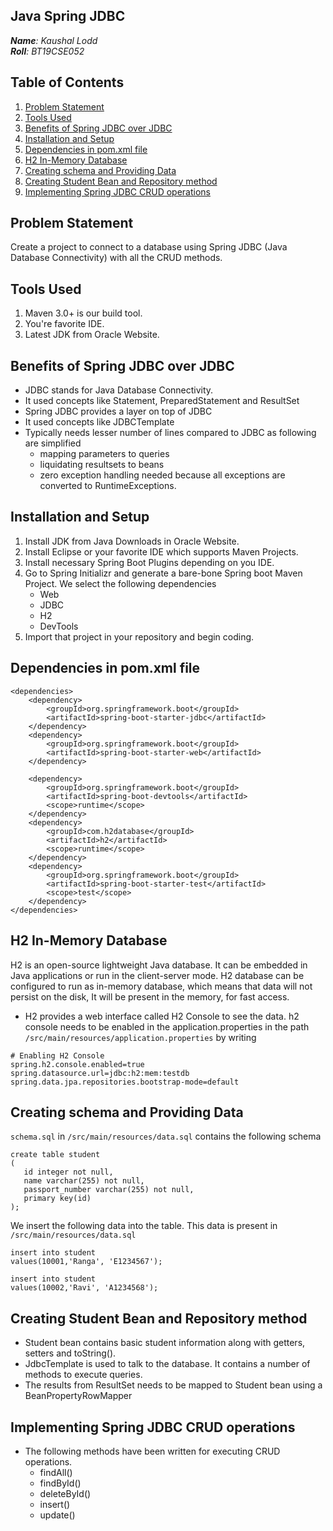 ## Java Spring JDBC

***Name**: Kaushal Lodd  
**Roll**: BT19CSE052*

## Table of Contents

1. [Problem Statement](#problem-statement)
2. [Tools Used](#tools-used)
3. [Benefits of Spring JDBC over JDBC](#installation)
4. [Installation and Setup](#collaboration)
5. [Dependencies in pom.xml file](#faqs)
6. [H2 In-Memory Database]()
7. [Creating schema and Providing Data]()
8. [Creating Student Bean and Repository method]()
9. [Implementing Spring JDBC CRUD operations]()

## Problem Statement

Create a project to connect to a database using Spring JDBC (Java Database Connectivity) with all the CRUD methods.

## Tools Used

1. Maven 3.0+ is our build tool.
2. You're favorite IDE.
3. Latest JDK from Oracle Website.

## Benefits of Spring JDBC over JDBC

* JDBC stands for Java Database Connectivity.
* It used concepts like Statement, PreparedStatement and ResultSet
* Spring JDBC provides a layer on top of JDBC
* It used concepts like JDBCTemplate
* Typically needs lesser number of lines compared to JDBC as following are simplified
    * mapping parameters to queries
    * liquidating resultsets to beans
    * zero exception handling needed because all exceptions are converted to RuntimeExceptions.

## Installation and Setup

1. Install JDK from Java Downloads in Oracle Website.
2. Install Eclipse or your favorite IDE which supports Maven Projects.
3. Install necessary Spring Boot Plugins depending on you IDE.
4. Go to Spring Initializr and generate a bare-bone Spring boot Maven Project. We select the following dependencies
    * Web
    * JDBC
    * H2
    * DevTools
5. Import that project in your repository and begin coding.

## Dependencies in pom.xml file

```
<dependencies>
    <dependency>
        <groupId>org.springframework.boot</groupId>
        <artifactId>spring-boot-starter-jdbc</artifactId>
    </dependency>
    <dependency>
        <groupId>org.springframework.boot</groupId>
        <artifactId>spring-boot-starter-web</artifactId>
    </dependency>

    <dependency>
        <groupId>org.springframework.boot</groupId>
        <artifactId>spring-boot-devtools</artifactId>
        <scope>runtime</scope>
    </dependency>
    <dependency>
        <groupId>com.h2database</groupId>
        <artifactId>h2</artifactId>
        <scope>runtime</scope>
    </dependency>
    <dependency>
        <groupId>org.springframework.boot</groupId>
        <artifactId>spring-boot-starter-test</artifactId>
        <scope>test</scope>
    </dependency>
</dependencies>
```

## H2 In-Memory Database

H2 is an open-source lightweight Java database. It can be embedded in Java applications or run in the client-server mode. H2 database can be configured to run as in-memory database, which means that data will not persist on the disk, It will be present in the memory, for fast access.

* H2 provides a web interface called H2 Console to see the data. h2 console needs to be enabled in the application.properties in the path
    ` /src/main/resources/application.properties ` by writing 
``` 
# Enabling H2 Console
spring.h2.console.enabled=true
spring.datasource.url=jdbc:h2:mem:testdb
spring.data.jpa.repositories.bootstrap-mode=default
```

## Creating schema and Providing Data

`schema.sql` in `/src/main/resources/data.sql` contains the following schema

```
create table student
(
   id integer not null,
   name varchar(255) not null,
   passport_number varchar(255) not null,
   primary key(id)
);
```
We insert the following data into the table. This data is present in `/src/main/resources/data.sql`

```
insert into student
values(10001,'Ranga', 'E1234567');

insert into student
values(10002,'Ravi', 'A1234568');
```

## Creating Student Bean and Repository method

* Student bean contains basic student information along with getters, setters and toString().
* JdbcTemplate is used to talk to the database. It contains a number of methods to execute queries.
* The results from ResultSet needs to be mapped to Student bean using a BeanPropertyRowMapper

## Implementing Spring JDBC CRUD operations

* The following methods have been written for executing CRUD operations.
    * findAll()
    * findById()
    * deleteById()
    * insert()
    * update()


